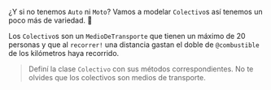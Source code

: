 ¿Y si no tenemos `Auto` ni `Moto`? Vamos a modelar `Colectivo`s así tenemos un poco más de variedad. :raised_hands:

Los `Colectivo`s son un `MedioDeTransporte` que tienen un máximo de 20 personas y que al `recorrer!` una distancia gastan el doble de `@combustible` de los kilómetros haya recorrido. 

> Definí la clase `Colectivo` con sus métodos correspondientes. No te olvides que los colectivos son medios de transporte.